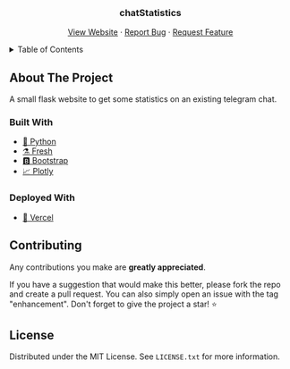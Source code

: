 <a name="readme-top"></a>

<!-- PROJECT LOGO -->
<br />

<h3 align="center">chatStatistics</h3>

<p align="center">
    <a href="https://chatstatistics.vercel.app">View Website</a>
    ·
    <a href="https://github.com/binarypillow/chatstatistics/issues">Report Bug</a>
    ·
    <a href="https://github.com/binarypillow/chatstatistics/issues">Request Feature</a>
  </p>
</div>

<!-- TABLE OF CONTENTS -->
<details>
  <summary>Table of Contents</summary>
  <ol>
    <li>
      <a href="#about-the-project">About The Project</a>
      <ul>
        <li><a href="#built-with">Built With</a></li>
        <li><a href="#deployed-with">Deployed With</a></li>
      </ul>
    </li>
    <li><a href="#contributing">Contributing</a></li>
    <li><a href="#license">License</a></li>
</ol>
</details>

## About The Project

A small flask website to get some statistics on an existing telegram chat.

### Built With

- [🐍 Python](https://www.python.org/)
- [⚗️ Fresh](https://flask.palletsprojects.com/en/3.0.x/)
- [🅱️ Bootstrap](https://getbootstrap.com/)
- [📈 Plotly](https://plotly.com/)

### Deployed With

- [🔼 Vercel](https://vercel.com)

## Contributing

Any contributions you make are **greatly appreciated**.

If you have a suggestion that would make this better, please fork the repo and
create a pull request. You can also simply open an issue with the tag
"enhancement". Don't forget to give the project a star! ⭐️

## License

Distributed under the MIT License. See `LICENSE.txt` for more
information.

